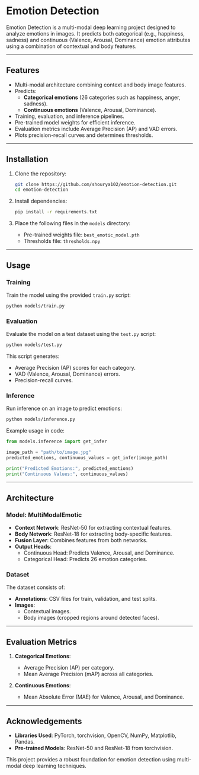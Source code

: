 # Emotion Detection

Emotion Detection is a multi-modal deep learning project designed to analyze emotions in images. It predicts both categorical (e.g., happiness, sadness) and continuous (Valence, Arousal, Dominance) emotion attributes using a combination of contextual and body features.

---

## Features

- Multi-modal architecture combining context and body image features.
- Predicts:
  - **Categorical emotions** (26 categories such as happiness, anger, sadness).
  - **Continuous emotions** (Valence, Arousal, Dominance).
- Training, evaluation, and inference pipelines.
- Pre-trained model weights for efficient inference.
- Evaluation metrics include Average Precision (AP) and VAD errors.
- Plots precision-recall curves and determines thresholds.

---

## Installation

1. Clone the repository:
   ```bash
   git clone https://github.com/shourya102/emotion-detection.git
   cd emotion-detection
   ```

2. Install dependencies:
   ```bash
   pip install -r requirements.txt
   ```

3. Place the following files in the `models` directory:
   - Pre-trained weights file: `best_emotic_model.pth`
   - Thresholds file: `thresholds.npy`

---

## Usage

### Training

Train the model using the provided `train.py` script:
```bash
python models/train.py
```

### Evaluation

Evaluate the model on a test dataset using the `test.py` script:
```bash
python models/test.py
```

This script generates:
- Average Precision (AP) scores for each category.
- VAD (Valence, Arousal, Dominance) errors.
- Precision-recall curves.

### Inference

Run inference on an image to predict emotions:
```bash
python models/inference.py
```

Example usage in code:
```python
from models.inference import get_infer

image_path = "path/to/image.jpg"
predicted_emotions, continuous_values = get_infer(image_path)

print("Predicted Emotions:", predicted_emotions)
print("Continuous Values:", continuous_values)
```

---

## Architecture

### Model: MultiModalEmotic

- **Context Network**: ResNet-50 for extracting contextual features.
- **Body Network**: ResNet-18 for extracting body-specific features.
- **Fusion Layer**: Combines features from both networks.
- **Output Heads**:
  - Continuous Head: Predicts Valence, Arousal, and Dominance.
  - Categorical Head: Predicts 26 emotion categories.

### Dataset

The dataset consists of:
- **Annotations**: CSV files for train, validation, and test splits.
- **Images**:
  - Contextual images.
  - Body images (cropped regions around detected faces).

---

## Evaluation Metrics

1. **Categorical Emotions**:
   - Average Precision (AP) per category.
   - Mean Average Precision (mAP) across all categories.

2. **Continuous Emotions**:
   - Mean Absolute Error (MAE) for Valence, Arousal, and Dominance.

---

## Acknowledgements

- **Libraries Used**: PyTorch, torchvision, OpenCV, NumPy, Matplotlib, Pandas.
- **Pre-trained Models**: ResNet-50 and ResNet-18 from torchvision.

This project provides a robust foundation for emotion detection using multi-modal deep learning techniques.
